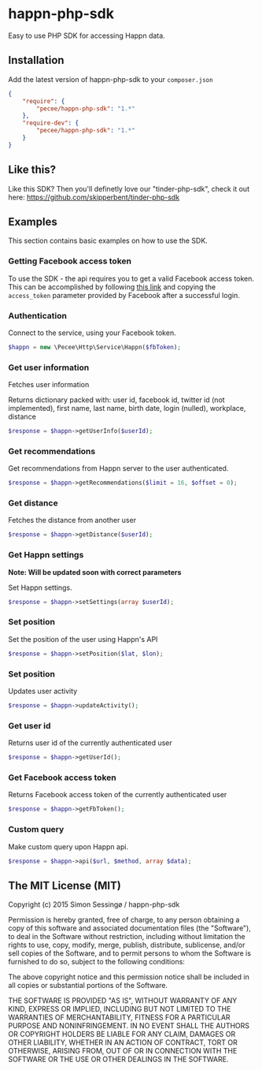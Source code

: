 # happn-php-sdk

Easy to use PHP SDK for accessing Happn data.

## Installation
Add the latest version of happn-php-sdk to your ```composer.json```

```json
{
    "require": {
        "pecee/happn-php-sdk": "1.*"
    },
    "require-dev": {
        "pecee/happn-php-sdk": "1.*"
    }
}
```

## Like this?

Like this SDK? Then you'll definetly love our "tinder-php-sdk", check it out here:
https://github.com/skipperbent/tinder-php-sdk

## Examples

This section contains basic examples on how to use the SDK.

### Getting Facebook access token

To use the SDK - the api requires you to get a valid Facebook access token. This can be accomplished by following [this link](https://www.facebook.com/dialog/oauth?client_id=247294518656661&redirect_uri=https://www.happn.fr&scope=basic_info,email,public_profile,user_about_me,user_activities,user_birthday,user_education_history,user_friends,user_interests,user_likes,user_location,user_photos,user_relationship_details&response_type=token) and copying the ```access_token``` parameter provided by Facebook after a successful login.

### Authentication

Connect to the service, using your Facebook token.

```php
$happn = new \Pecee\Http\Service\Happn($fbToken);
```

### Get user information

Fetches user information

Returns dictionary packed with:
user id, facebook id, twitter id (not implemented), first name, last name, birth date, login (nulled), workplace, distance

```php
$response = $happn->getUserInfo($userId);
```

### Get recommendations

Get recommendations from Happn server to the user authenticated.

```php
$response = $happn->getRecommendations($limit = 16, $offset = 0);
```

### Get distance

Fetches the distance from another user

```php
$response = $happn->getDistance($userId);
```

### Get Happn settings

**Note: Will be updated soon with correct parameters**

Set Happn settings.

```php
$response = $happn->setSettings(array $userId);
```

### Set position

Set the position of the user using Happn's API

```php
$response = $happn->setPosition($lat, $lon);
```

### Set position

Updates user activity

```php
$response = $happn->updateActivity();
```

### Get user id

Returns user id of the currently authenticated user

```php
$response = $happn->getUserId();
```

### Get Facebook access token

Returns Facebook access token of the currently authenticated user

```php
$response = $happn->getFbToken();
```

### Custom query

Make custom query upon Happn api.

```php
$response = $happn->api($url, $method, array $data);
```

## The MIT License (MIT)

Copyright (c) 2015 Simon Sessingø / happn-php-sdk

Permission is hereby granted, free of charge, to any person obtaining a copy
of this software and associated documentation files (the "Software"), to deal
in the Software without restriction, including without limitation the rights
to use, copy, modify, merge, publish, distribute, sublicense, and/or sell
copies of the Software, and to permit persons to whom the Software is
furnished to do so, subject to the following conditions:

The above copyright notice and this permission notice shall be included in all
copies or substantial portions of the Software.

THE SOFTWARE IS PROVIDED "AS IS", WITHOUT WARRANTY OF ANY KIND, EXPRESS OR
IMPLIED, INCLUDING BUT NOT LIMITED TO THE WARRANTIES OF MERCHANTABILITY,
FITNESS FOR A PARTICULAR PURPOSE AND NONINFRINGEMENT. IN NO EVENT SHALL THE
AUTHORS OR COPYRIGHT HOLDERS BE LIABLE FOR ANY CLAIM, DAMAGES OR OTHER
LIABILITY, WHETHER IN AN ACTION OF CONTRACT, TORT OR OTHERWISE, ARISING FROM,
OUT OF OR IN CONNECTION WITH THE SOFTWARE OR THE USE OR OTHER DEALINGS IN THE
SOFTWARE.
